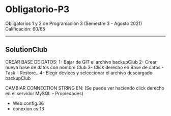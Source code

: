 # Obligatorio-P3
Obligatorios 1 y 2 de Programación 3 (Semestre 3 - Agosto 2021) Calificación: 60/65

<hr>

## SolutionClub

CREAR BASE DE DATOS:
1- Bajar de GIT el archivo backupClub
2- Crear nueva base de datos con nombre Club
3- Click derecho en Base de datos - Task - Restore..
4- Elegir devices y seleccionar el archivo descargado backupClub

CAMBIAR CONNECTION STRING EN:
(Se puede ver haciendo click derecho en el servidor MySQL - Propiedades)
- Web.config:36
- conexion.cs:13
